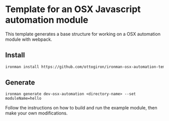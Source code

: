 # Template for an OSX Javascript automation module

This template generates a base structure for working on a OSX automation module with webpack.

## Install

```sh
ironman install https://github.com/ottogiron/ironman-osx-automation-template.git
```

## Generate

```
ironman generate dev-osx-automation <directory-name> --set moduleName=hello 
```

Follow the instructions on how to build and run the example module, then make your own modifications.